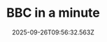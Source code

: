 ---
title: "BBC in a minute"
date: 2025-09-26T09:56:32.563Z
tags:
  - a minute
  - session 2
categories:
  - BBC
description: 记得填写描述内容哦~~~
---